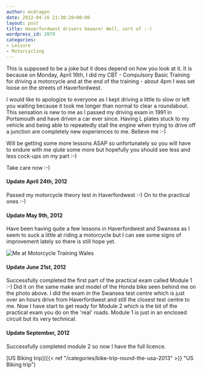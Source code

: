 ```yaml
---
author: mcdragon
date: 2012-04-16 21:30:28+00:00
layout: post
title: Haverfordwest drivers beware! Well, sort of :-)
wordpress_id: 2079
categories:
- Leisure
- Motorcycling
---
```


This is supposed to be a joke but it does depend on how you look at it. It is because on Monday, April 16th, I did my CBT - Compulsory Basic Training for driving a motorcycle and at the end of the training - about 4pm I was set loose on the streets of Haverfordwest.

I would like to apologize to everyone as I kept driving a little to slow or left you waiting because it took me longer than normal to clear a roundabout. This sensation is new to me as I passed my driving exam in 1991 in Portsmouth and have driven a car ever since. Having L plates stuck to my vehicle and being able to repeatedly stall the engine when trying to drive off a junction are completely new experiences to me. Believe me :-)

Will be getting some more lessons ASAP so unfortunately so you will have to endure with me qiute some more but hopefully you should see less and less cock-ups on my part :-)

Take care now :-)

#### Update April 24th, 2012
Passed my motorcycle theory test in Haverfordwest :-) On to the practical ones :-)

#### Update May 9th, 2012
Have been having quite a few lessons in Haverfordwest and Swansea as I seem to suck a little at riding a motorcycle but I can see some signs of improvement lately so there is still hope yet.


![Me at Motorcycle Training Wales](https://img.mcdowell.si/2012/04/WMT-1.jpg "Me at Motorcycle Training Wales")

#### Update June 21st, 2012
Successfully completed the first part of the practical exam called Module 1 :-) Did it on the same make and model of the Honda bike seen behind me on the photo above. I did the exam in the Swansea test centre which is just over an hours drive from Haverfordwest and still the closest test centre to me. Now I have start to get ready for Module 2 which is the bit of the practical exam you do on the 'real' roads. Module 1 is just in an enclosed circuit but its very technical.

#### Update September, 2012
Successfully completed module 2 so now I have the full licence.

[US Biking trip]({{< ref "/categories/bike-trip-round-the-usa-2013" >}} "US Biking trip")

